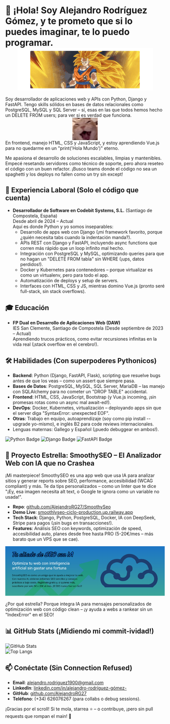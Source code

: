 # 👋 ¡Hola! Soy Alejandro Rodríguez Gómez, y te prometo que si lo puedes imaginar, te lo puedo programar. <img src="https://raw.githubusercontent.com/AlejandroRG27/AlejandroRG27/main/images/supersaiyansongoku-saiyan-super.gif" alt="dog-cool" width="427" height="133" style="display: block; margin: 0 auto;">

Soy desarrollador de aplicaciones web y APIs con Python, Django y FastAPI. Tengo skills sólidos en bases de datos relacionales como PostgreSQL, MySQL y SQL Server – sí, esas en las que todos hemos hecho un DELETE FROM users; para ver si es verdad que funciona. <img src="https://github.com/AlejandroRG27/AlejandroRG27/blob/main/images/cat-orange-cat.gif" alt="car-oranfe" width="80" height="70" style="display: block; margin: 0 auto;">
En frontend, manejo HTML, CSS y JavaScript, y estoy aprendiendo Vue.js para no quedarme en un "print('Hola Mundo')" eterno.

Me apasiona el desarrollo de soluciones escalables, limpias y mantenibles. Empecé resetando servidores como técnico de soporte, pero ahora reseteo el código con un buen refactor. ¡Busco teams donde el código no sea un spaghetti y los deploys no fallen como un try sin except!

## 💼 Experiencia Laboral (Solo el código que cuenta)
- **Desarrollador de Software en Codebit Systems, S.L.** (Santiago de Compostela, España)  
  Desde abril de 2024 – Actual  
  Aquí es donde Python y yo somos inseparables:  
  - Desarrollo de apps web con Django (¡mi framework favorito, porque ¿quién necesita tabs cuando la indentación manda?).  
  - APIs REST con Django y FastAPI, incluyendo async functions que corren más rápido que un loop infinito mal hecho.  
  - Integración con PostgreSQL y MySQL, optimizando queries para que no hagan un "DELETE FROM tabla" sin WHERE (¡ups, datos perdidos!).  
  - Docker y Kubernetes para contenedores – porque virtualizar es como un virtualenv, pero para todo el app.  
  - Automatización de deploys y setup de servers.  
  - Interfaces con HTML, CSS y JS, mientras domino Vue.js (pronto seré full-stack, sin stack overflows).

## 🎓 Educación
- **FP Dual en Desarrollo de Aplicaciones Web (DAW)**  
  IES San Clemente, Santiago de Compostela (Desde septiembre de 2023 – Actual)  
  Aprendiendo trucos prácticos, como evitar recursiones infinitas en la vida real (¡stack overflow en el cerebro!).

## 🛠️ Habilidades (Con superpoderes Pythonicos)
- **Backend**: Python (Django, FastAPI, Flask), scripting que resuelve bugs antes de que los veas – como un assert que siempre pasa.  
- **Bases de Datos**: PostgreSQL, MySQL, SQL Server, MariaDB – las manejo con SQLAlchemy para no cometer un "DROP TABLE" accidental.  
- **Frontend**: HTML, CSS, JavaScript, Bootstrap (y Vue.js incoming, ¡sin promesas rotas como un async mal await-ed!).  
- **DevOps**: Docker, Kubernetes, virtualización – deployando apps sin que el server diga "SyntaxError: unexpected EOF".  
- **Otras**: Trabajo en equipo, autoaprendizaje (soy como pip install --upgrade yo-mismo), e inglés B2 para code reviews internacionales.  
- Lenguas maternas: Gallego y Español (¡puedo debuggear en ambos!).

![Python Badge](https://img.shields.io/badge/Python-3.x-blue?logo=python) ![Django Badge](https://img.shields.io/badge/Django-Framework-green?logo=django) ![FastAPI Badge](https://img.shields.io/badge/FastAPI-API-yellow?logo=fastapi) <!-- Agrega más badges de shields.io, ¡son como decorators para tu perfil! -->

## 🌟 Proyecto Estrella: SmoothySEO – El Analizador Web con IA que no Crashea
¡Mi masterpiece! SmoothySEO es una app web que usa IA para analizar sitios y generar reports sobre SEO, performance, accesibilidad (WCAG compliant) y más. Te da tips personalizados – como un linter que te dice "¡Ey, esa imagen necesita alt text, o Google te ignora como un variable no usada!".

- **Repo**: [github.com/AlejandroRG27/SmoothySeo](https://github.com/AlejandroRG27/SmoothySeo)  
- **Demo Live**: [smoothlyseo-ciclo-production.up.railway.app](https://smoothlyseo-ciclo-production.up.railway.app/)  
- **Tech Stack**: Django, Python, PostgreSQL, Docker, IA con DeepSeek, Stripe para pagos (¡sin bugs en transacciones!).  
- **Features**: Análisis SEO con keywords, optimización de speed, accesibilidad auto, planes desde free hasta PRO (5-20€/mes – más barato que un VPS que se cae).

![Screenshot de SmoothySEO](https://github.com/AlejandroRG27/AlejandroRG27/blob/main/images/smoothlyseo-screenshot.png)

¿Por qué estrella? Porque integra IA para mensajes personalizados de optimización web con código clean – ¡y ayuda a webs a rankear sin un "IndexError" en el SEO!

## 📊 GitHub Stats (¡Midiendo mi commit-ividad!)
![GitHub Stats](https://github-readme-stats.vercel.app/api?username=AlejandroRG27&show_icons=true&theme=radical)  
![Top Langs](https://github-readme-stats.vercel.app/api/top-langs/?username=AlejandroRG27&layout=compact&theme=radical)  

## 📫 Conéctate (Sin Connection Refused)
- **Email**: [alejandro.rodriguez1900@gmail.com](mailto:alejandro.rodriguez1900@gmail.com)  
- **LinkedIn**: [linkedin.com/in/alejandro-rodríguez-gómez-](https://www.linkedin.com/in/alejandro-rodríguez-gómez-)  
- **GitHub**: [github.com/AlejandroRG27](https://github.com/AlejandroRG27)  
- **Teléfono**: (+34) 626076267 (para collabs o debug sessions).

¡Gracias por el scroll! Si te mola, starrea ⭐ – o contribuye, ¡pero sin pull requests que rompan el main! 🚀
